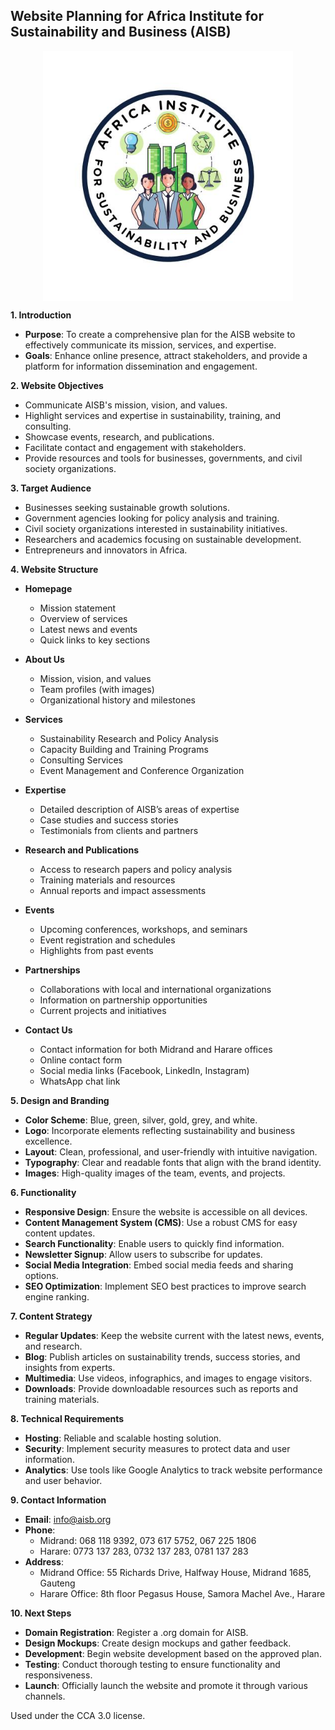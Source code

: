 ## Website Planning for Africa Institute for Sustainability and Business (AISB)

<div align="center">
    <img align="center" src="images/imgn1.jpg" alt="logo" width=400>
</div>

**1. Introduction**
   - **Purpose**: To create a comprehensive plan for the AISB website to effectively communicate its mission, services, and expertise.
   - **Goals**: Enhance online presence, attract stakeholders, and provide a platform for information dissemination and engagement.

**2. Website Objectives**
   - Communicate AISB's mission, vision, and values.
   - Highlight services and expertise in sustainability, training, and consulting.
   - Showcase events, research, and publications.
   - Facilitate contact and engagement with stakeholders.
   - Provide resources and tools for businesses, governments, and civil society organizations.

**3. Target Audience**
   - Businesses seeking sustainable growth solutions.
   - Government agencies looking for policy analysis and training.
   - Civil society organizations interested in sustainability initiatives.
   - Researchers and academics focusing on sustainable development.
   - Entrepreneurs and innovators in Africa.

**4. Website Structure**
   - **Homepage**
     - Mission statement
     - Overview of services
     - Latest news and events
     - Quick links to key sections

   - **About Us**
     - Mission, vision, and values
     - Team profiles (with images)
     - Organizational history and milestones

   - **Services**
     - Sustainability Research and Policy Analysis
     - Capacity Building and Training Programs
     - Consulting Services
     - Event Management and Conference Organization

   - **Expertise**
     - Detailed description of AISB’s areas of expertise
     - Case studies and success stories
     - Testimonials from clients and partners

   - **Research and Publications**
     - Access to research papers and policy analysis
     - Training materials and resources
     - Annual reports and impact assessments

   - **Events**
     - Upcoming conferences, workshops, and seminars
     - Event registration and schedules
     - Highlights from past events

   - **Partnerships**
     - Collaborations with local and international organizations
     - Information on partnership opportunities
     - Current projects and initiatives

   - **Contact Us**
     - Contact information for both Midrand and Harare offices
     - Online contact form
     - Social media links (Facebook, LinkedIn, Instagram)
     - WhatsApp chat link

**5. Design and Branding**
   - **Color Scheme**: Blue, green, silver, gold, grey, and white.
   - **Logo**: Incorporate elements reflecting sustainability and business excellence.
   - **Layout**: Clean, professional, and user-friendly with intuitive navigation.
   - **Typography**: Clear and readable fonts that align with the brand identity.
   - **Images**: High-quality images of the team, events, and projects.

**6. Functionality**
   - **Responsive Design**: Ensure the website is accessible on all devices.
   - **Content Management System (CMS)**: Use a robust CMS for easy content updates.
   - **Search Functionality**: Enable users to quickly find information.
   - **Newsletter Signup**: Allow users to subscribe for updates.
   - **Social Media Integration**: Embed social media feeds and sharing options.
   - **SEO Optimization**: Implement SEO best practices to improve search engine ranking.

**7. Content Strategy**
   - **Regular Updates**: Keep the website current with the latest news, events, and research.
   - **Blog**: Publish articles on sustainability trends, success stories, and insights from experts.
   - **Multimedia**: Use videos, infographics, and images to engage visitors.
   - **Downloads**: Provide downloadable resources such as reports and training materials.

**8. Technical Requirements**
   - **Hosting**: Reliable and scalable hosting solution.
   - **Security**: Implement security measures to protect data and user information.
   - **Analytics**: Use tools like Google Analytics to track website performance and user behavior.

**9. Contact Information**
   - **Email**: info@aisb.org
   - **Phone**: 
     - Midrand: 068 118 9392, 073 617 5752, 067 225 1806
     - Harare: 0773 137 283, 0732 137 283, 0781 137 283
   - **Address**: 
     - Midrand Office: 55 Richards Drive, Halfway House, Midrand 1685, Gauteng
     - Harare Office: 8th floor Pegasus House, Samora Machel Ave., Harare

**10. Next Steps**
   - **Domain Registration**: Register a .org domain for AISB.
   - **Design Mockups**: Create design mockups and gather feedback.
   - **Development**: Begin website development based on the approved plan.
   - **Testing**: Conduct thorough testing to ensure functionality and responsiveness.
   - **Launch**: Officially launch the website and promote it through various channels.
  
Used under the CCA 3.0 license.
